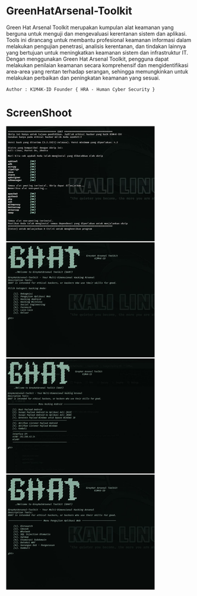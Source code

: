 # GreenHatArsenal-Toolkit
<p>Green Hat Arsenal Toolkit merupakan kumpulan alat keamanan yang berguna untuk menguji dan mengevaluasi kerentanan sistem dan aplikasi. Tools ini dirancang untuk membantu profesional keamanan informasi dalam melakukan pengujian penetrasi, analisis kerentanan, dan tindakan lainnya yang bertujuan untuk meningkatkan keamanan sistem dan infrastruktur IT. Dengan menggunakan Green Hat Arsenal Toolkit, pengguna dapat melakukan penilaian keamanan secara komprehensif dan mengidentifikasi area-area yang rentan terhadap serangan, sehingga memungkinkan untuk melakukan perbaikan dan peningkatan keamanan yang sesuai.</p>

```
Author : K1M4K-ID Founder { HRA - Human Cyber Security }
```

# ScreenShoot
<img src="/images/1.jpg" alt="menu" style="width:400px;height:310px;"> <img src="/images/2.jpg" alt="information gathering" style="width:400px;height:310px;">
<img src="/images/5.jpg" alt="exploit attack" style="width:400px;height:310px;"> <img src="/images/4.jpg" alt="web attack" style="width:400px;height:310px;">
